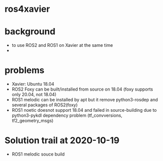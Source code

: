 # ros4xavier


# background 
  - to use ROS2 and ROS1  on Xavier at the same time
  - 
# problems
  - Xavier: Ubuntu 18.04
  - ROS2 Foxy can be built/installed from source on 18.04         (foxy supports only 20.04, not 18.04)
  - ROS1 melodic can be installed by apt but it remove python3-rosdep and several packages of ROS2(foxy)
  - ROS1 noetic doesnot support 18.04 and failed in source-building due to python3-pykdl dependency problem (tf_convversions, tf2_geometry_msgs)
  
 # Solution trail at 2020-10-19
  - ROS1 melodic souce build
